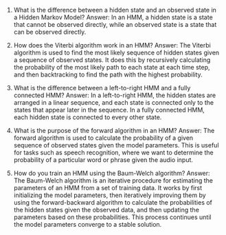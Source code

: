 1. What is the difference between a hidden state and an observed state in a Hidden Markov Model? 
Answer: In an HMM, a hidden state is a state that cannot be observed directly, while an observed state is a state that can be observed directly.

2. How does the Viterbi algorithm work in an HMM? 
Answer: The Viterbi algorithm is used to find the most likely sequence of hidden states given a sequence of observed states. It does this by recursively calculating the probability of the most likely path to each state at each time step, and then backtracking to find the path with the highest probability.

3. What is the difference between a left-to-right HMM and a fully connected HMM? 
Answer: In a left-to-right HMM, the hidden states are arranged in a linear sequence, and each state is connected only to the states that appear later in the sequence. In a fully connected HMM, each hidden state is connected to every other state.

4. What is the purpose of the forward algorithm in an HMM? 
Answer: The forward algorithm is used to calculate the probability of a given sequence of observed states given the model parameters. This is useful for tasks such as speech recognition, where we want to determine the probability of a particular word or phrase given the audio input.

5. How do you train an HMM using the Baum-Welch algorithm? 
Answer: The Baum-Welch algorithm is an iterative procedure for estimating the parameters of an HMM from a set of training data. It works by first initializing the model parameters, then iteratively improving them by using the forward-backward algorithm to calculate the probabilities of the hidden states given the observed data, and then updating the parameters based on these probabilities. This process continues until the model parameters converge to a stable solution.
